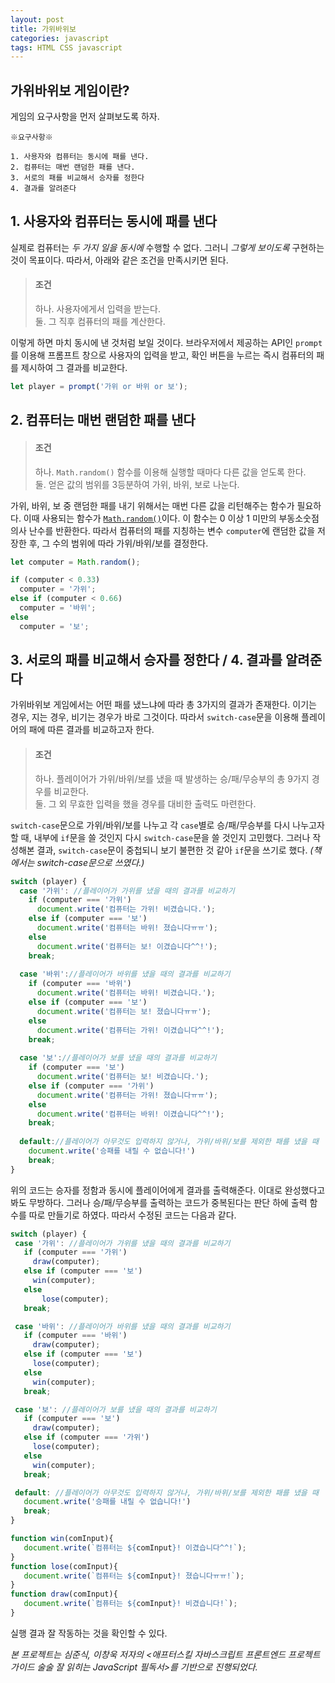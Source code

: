 ```yaml
---
layout: post
title: 가위바위보
categories: javascript
tags: HTML CSS javascript 
---
```


## **가위바위보 게임이란?**  
  
  
게임의 요구사항을 먼저 살펴보도록 하자.

    ※요구사항※

    1. 사용자와 컴퓨터는 동시에 패를 낸다.  
    2. 컴퓨터는 매번 랜덤한 패를 낸다.  
    3. 서로의 패를 비교해서 승자를 정한다
    4. 결과를 알려준다



## **1. 사용자와 컴퓨터는 동시에 패를 낸다**

실제로 컴퓨터는 *두 가지 일을 동시에* 수행할 수 없다. 그러니 *그렇게 보이도록* 구현하는 것이 목표이다. 
따라서, 아래와 같은 조건을 만족시키면 된다.
> #### **조건**  
> 하나. 사용자에게서 입력을 받는다.  
> 둘. 그 직후 컴퓨터의 패를 계산한다.



이렇게 하면 마치 동시에 낸 것처럼 보일 것이다. 브라우저에서 제공하는 API인 `prompt`를 이용해 프롬프트 창으로 사용자의 입력을 받고, 확인 버튼을 누르는 즉시 컴퓨터의 패를 제시하여 그 결과를 비교한다.

```js
let player = prompt('가위 or 바위 or 보');

```



## **2. 컴퓨터는 매번 랜덤한 패를 낸다**

> #### **조건**  
> 하나. `Math.random()` 함수를 이용해 실행할 때마다 다른 값을 얻도록 한다.  
> 둘. 얻은 값의 범위를 3등분하여 가위, 바위, 보로 나눈다.  

가위, 바위, 보 중 랜덤한 패를 내기 위해서는 매번 다른 값을 리턴해주는 함수가 필요하다. 이때 사용되는 함수가 [`Math.random()`](developer.mozilla.org/ko/docs/Web/JavaScript/Reference/Global_Objects/Math/random)이다. 이 함수는 0 이상 1 미만의 부동소숫점 의사 난수를 반환한다.
따라서 컴퓨터의 패를 지칭하는 변수 `computer`에 랜덤한 값을 저장한 후, 그 수의 범위에 따라 가위/바위/보를 결정한다.


```js
let computer = Math.random();

if (computer < 0.33)
  computer = '가위';
else if (computer < 0.66)
  computer = '바위';
else
  computer = '보';

```


## **3. 서로의 패를 비교해서 승자를 정한다  /  4.  결과를 알려준다**  

가위바위보 게임에서는 어떤 패를 냈느냐에 따라 총 3가지의 결과가 존재한다. 이기는 경우, 지는 경우, 비기는 경우가 바로 그것이다.
따라서 `switch-case`문을 이용해 플레이어의 패에 따른 결과를 비교하고자 한다.  
> #### **조건**  
> 하나. 플레이어가 가위/바위/보를 냈을 때 발생하는 승/패/무승부의 총 9가지 경우를 비교한다.  
> 둘. 그 외 무효한 입력을 했을 경우를 대비한 출력도 마련한다.  



`switch-case`문으로 가위/바위/보를 나누고 각 `case`별로 승/패/무승부를 다시 나누고자 할 때, 내부에 `if`문을 쓸 것인지 다시 `switch-case`문을 쓸 것인지 고민했다. 
그러나 작성해본 결과, `switch-case`문이 중첩되니 보기 불편한 것 같아 `if`문을 쓰기로 했다. *(책에서는 switch-case문으로 쓰였다.)*  

```js
switch (player) {
  case '가위': //플레이어가 가위를 냈을 때의 결과를 비교하기 
    if (computer === '가위')
      document.write('컴퓨터는 가위! 비겼습니다.');
    else if (computer === '보')
      document.write('컴퓨터는 바위! 졌습니다ㅠㅠ');
    else
      document.write('컴퓨터는 보! 이겼습니다^^!');
    break;
    
  case '바위'://플레이어가 바위를 냈을 때의 결과를 비교하기 
    if (computer === '바위')
      document.write('컴퓨터는 바위! 비겼습니다.');
    else if (computer === '보')
      document.write('컴퓨터는 보! 졌습니다ㅠㅠ');
    else
      document.write('컴퓨터는 가위! 이겼습니다^^!');
    break;
    
  case '보'://플레이어가 보를 냈을 때의 결과를 비교하기 
    if (computer === '보')
      document.write('컴퓨터는 보! 비겼습니다.');
    else if (computer === '가위')
      document.write('컴퓨터는 가위! 졌습니다ㅠㅠ');
    else
      document.write('컴퓨터는 바위! 이겼습니다^^!');
    break;
    
  default://플레이어가 아무것도 입력하지 않거나, 가위/바위/보를 제외한 패를 냈을 때
    document.write('승패를 내릴 수 없습니다!')
    break;
}
```
 위의 코드는 승자를 정함과 동시에 플레이어에게 결과를 출력해준다. 이대로 완성했다고 봐도 무방하다. 그러나 승/패/무승부를 출력하는 코드가 중복된다는 판단 하에 출력 함수를 따로 만들기로 하였다.
 따라서 수정된 코드는 다음과 같다. 

 ```js
 switch (player) {
  case '가위': //플레이어가 가위를 냈을 때의 결과를 비교하기 
    if (computer === '가위')
      draw(computer);
    else if (computer === '보')
      win(computer);
    else
    	lose(computer);
    break;

  case '바위': //플레이어가 바위를 냈을 때의 결과를 비교하기 
    if (computer === '바위')
      draw(computer);
    else if (computer === '보')
      lose(computer);
    else
      win(computer);
    break;

  case '보': //플레이어가 보를 냈을 때의 결과를 비교하기 
    if (computer === '보')
      draw(computer);
    else if (computer === '가위')
      lose(computer);
    else
      win(computer);
    break;

  default: //플레이어가 아무것도 입력하지 않거나, 가위/바위/보를 제외한 패를 냈을 때
    document.write('승패를 내릴 수 없습니다!')
    break;
}

function win(comInput){
	document.write(`컴퓨터는 ${comInput}! 이겼습니다^^!`);
}
function lose(comInput){
	document.write(`컴퓨터는 ${comInput}! 졌습니다ㅠㅠ!`);
}
function draw(comInput){
	document.write(`컴퓨터는 ${comInput}! 비겼습니다!`);
}
 ```
  
실행 결과 잘 작동하는 것을 확인할 수 있다.


*본 프로젝트는 심준식, 이창욱 저자의 <애프터스킬 자바스크립트 프론트엔드 프로젝트 가이드 술술 잘 읽히는 JavaScript 필독서>를 기반으로 진행되었다.*  


